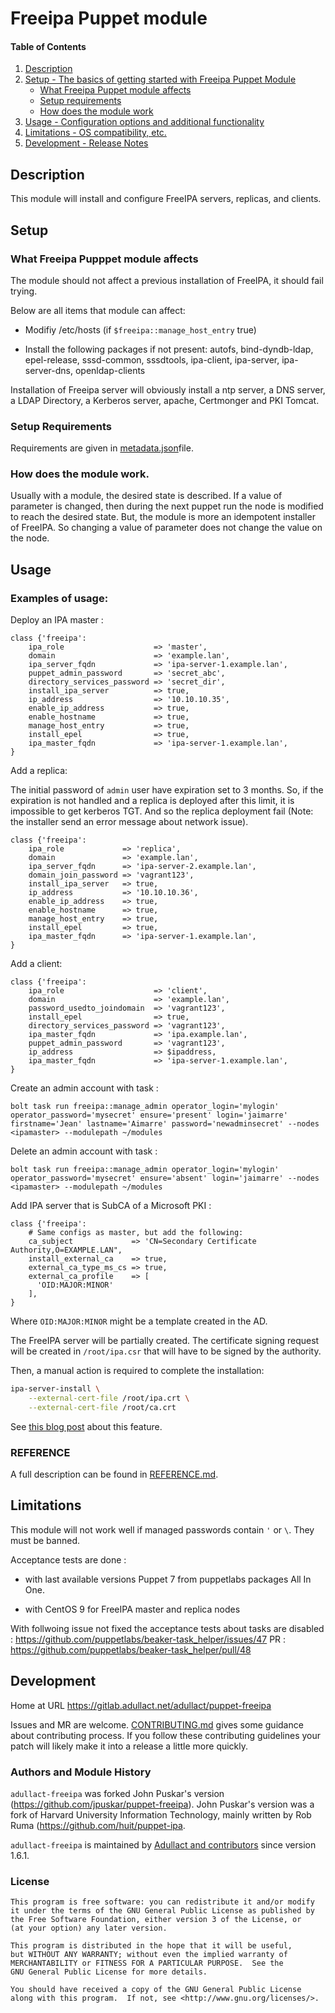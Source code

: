 # Freeipa Puppet module

#### Table of Contents

1. [Description](#description)
2. [Setup - The basics of getting started with Freeipa Puppet Module](#setup)
    * [What Freeipa Puppet module affects](#what-freeipa-pupppet-module-affects)
    * [Setup requirements](#setup-requirements)
    * [How does the module work](#how-does-the-module-work)
3. [Usage - Configuration options and additional functionality](#usage)
4. [Limitations - OS compatibility, etc.](#limitations)
5. [Development - Release Notes](#development)


## Description

This module will install and configure FreeIPA servers, replicas, and clients.

## Setup

### What Freeipa Pupppet module affects

The module should not affect a previous installation of FreeIPA, it should fail trying.

Below are all items that module can affect:

 * Modifiy /etc/hosts (if `$freeipa::manage_host_entry` true)

 * Install the following packages if not present: autofs, bind-dyndb-ldap, epel-release, sssd-common, sssdtools, ipa-client, ipa-server, ipa-server-dns, openldap-clients

Installation of Freeipa server will obviously install a ntp server, a DNS server, a LDAP Directory, a Kerberos server, apache, Certmonger and PKI Tomcat.

### Setup Requirements

Requirements are given in [metadata.json](https://gitlab.adullact.net/adullact/puppet-freeipa/blob/master/metadata.json)file.

### How does the module work.

Usually with a module, the desired state is described. If a value of parameter is changed, then during the next puppet run the node is modified to reach the desired state.
But, the module is more an idempotent installer of FreeIPA. So changing a value of parameter does not change the value on the node.

## Usage

### Examples of usage:

Deploy an IPA master :

```puppet
class {'freeipa':
    ipa_role                    => 'master',
    domain                      => 'example.lan',
    ipa_server_fqdn             => 'ipa-server-1.example.lan',
    puppet_admin_password       => 'secret_abc',
    directory_services_password => 'secret_dir',
    install_ipa_server          => true,
    ip_address                  => '10.10.10.35',
    enable_ip_address           => true,
    enable_hostname             => true,
    manage_host_entry           => true,
    install_epel                => true,
    ipa_master_fqdn             => 'ipa-server-1.example.lan',
}
```

Add a replica:

The initial password of `admin` user have expiration set to 3 months. So, if the expiration is not handled and a replica is deployed after this limit, it is impossible to get kerberos TGT. And so the replica deployment fail (Note: the installer send an error message about network issue).

```puppet
class {'freeipa':
    ipa_role             => 'replica',
    domain               => 'example.lan',
    ipa_server_fqdn      => 'ipa-server-2.example.lan',
    domain_join_password => 'vagrant123',
    install_ipa_server   => true,
    ip_address           => '10.10.10.36',
    enable_ip_address    => true,
    enable_hostname      => true,
    manage_host_entry    => true,
    install_epel         => true,
    ipa_master_fqdn      => 'ipa-server-1.example.lan',
}
```

Add a client:

```puppet
class {'freeipa':
    ipa_role                    => 'client',
    domain                      => 'example.lan',
    password_usedto_joindomain  => 'vagrant123',
    install_epel                => true,
    directory_services_password => 'vagrant123',
    ipa_master_fqdn             => 'ipa.example.lan',
    puppet_admin_password       => 'vagrant123',
    ip_address                  => $ipaddress,
    ipa_master_fqdn             => 'ipa-server-1.example.lan',
}
```

Create an admin account with task :

`bolt task run freeipa::manage_admin operator_login='mylogin' operator_password='mysecret' ensure='present' login='jaimarre' firstname='Jean' lastname='Aimarre' password='newadminsecret' --nodes <ipamaster> --modulepath ~/modules`

Delete an admin account with task :

`bolt task run freeipa::manage_admin operator_login='mylogin' operator_password='mysecret' ensure='absent' login='jaimarre' --nodes <ipamaster> --modulepath ~/modules`

Add IPA server that is SubCA of a Microsoft PKI :

```puppet
class {'freeipa':
    # Same configs as master, but add the following:
    ca_subject             => 'CN=Secondary Certificate Authority,O=EXAMPLE.LAN",
    install_external_ca    => true,
    external_ca_type_ms_cs => true,
    external_ca_profile    => [
      'OID:MAJOR:MINOR'
    ],
}
```

Where `OID:MAJOR:MINOR` might be a template created in the AD.

The FreeIPA server will be partially created.  The certificate signing request
will be created in `/root/ipa.csr` that will have to be signed by the authority.

Then, a manual action is required to complete the installation:

```bash
ipa-server-install \
    --external-cert-file /root/ipa.crt \
    --external-cert-file /root/ca.crt
```

See [this blog post](https://frasertweedale.github.io/blog-redhat/posts/2017-08-14-ad-cs.html)
about this feature.

### REFERENCE

A full description can be found in [REFERENCE.md](https://gitlab.adullact.net/adullact/puppet-freeipa/blob/master/REFERENCE.md).

## Limitations

This module will not work well if managed passwords contain `'` or `\`. They must be banned.

Acceptance tests are done :

 * with last available versions Puppet 7 from puppetlabs packages All In One.

 * with CentOS 9 for FreeIPA master and replica nodes

With follwoing issue not fixed the acceptance tests about tasks are disabled :
https://github.com/puppetlabs/beaker-task_helper/issues/47
PR : https://github.com/puppetlabs/beaker-task_helper/pull/48

## Development

Home at URL https://gitlab.adullact.net/adullact/puppet-freeipa

Issues and MR are welcome. [CONTRIBUTING.md](https://gitlab.adullact.net/adullact/puppet-freeipa/blob/master/CONTRIBUTING.md) gives some guidance about contributing process.
If you follow these contributing guidelines your patch will likely make it into a release a little more quickly.

### Authors and Module History

`adullact-freeipa` was forked John Puskar's version (https://github.com/jpuskar/puppet-freeipa). John Puskar's version was a fork of Harvard University Information Technology, mainly written by Rob Ruma (https://github.com/huit/puppet-ipa.

`adullact-freeipa` is maintained by [Adullact and contributors](https://gitlab.adullact.net/adullact/puppet-freeipa/blob/master/CHANGELOG.md) since version 1.6.1. 

### License

    This program is free software: you can redistribute it and/or modify
    it under the terms of the GNU General Public License as published by
    the Free Software Foundation, either version 3 of the License, or
    (at your option) any later version.

    This program is distributed in the hope that it will be useful,
    but WITHOUT ANY WARRANTY; without even the implied warranty of
    MERCHANTABILITY or FITNESS FOR A PARTICULAR PURPOSE.  See the
    GNU General Public License for more details.

    You should have received a copy of the GNU General Public License
    along with this program.  If not, see <http://www.gnu.org/licenses/>.

